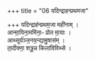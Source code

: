+++
title = "06 यदिन्द्राहन्प्रथमजा"

+++
यदिन्द्राह॑न्प्रथम॒जा मही॑नाम् ।  
आन्मा॒यिना॒ममि॑ना॒ᳶ प्रोत मा॒याः ।  
आथ्सूर्य॑ञ्ज॒नय॒न्द्यामु॒षास॑म् ।  
ता॒दीक्ना॒ शत्रू॒न्न किला॑विविथ्से ।  
